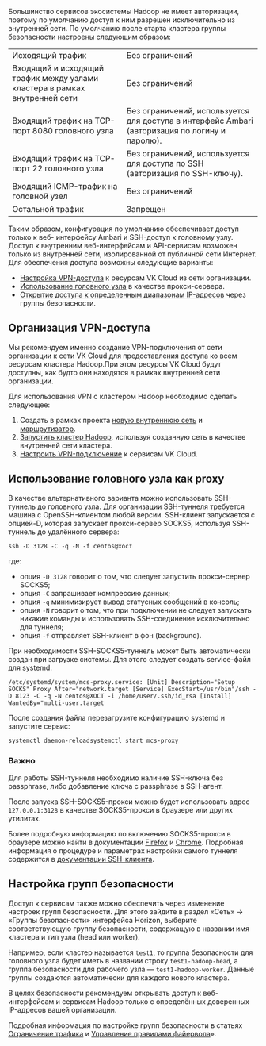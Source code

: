 Большинство сервисов экосистемы Hadoop не имеет авторизации, поэтому по умолчанию доступ к ним разрешен исключительно из внутренней сети. По умолчанию после старта кластера группы безопасности настроены следующим образом:

<table><tbody><tr><td>Исходящий трафик</td><td>Без ограничений</td></tr><tr><td>Входящий и исходящий трафик между узлами кластера в рамках внутренней сети</td><td>Без ограничений</td></tr><tr><td>Входящий трафик на TCP-порт 8080 головного узла</td><td>Без ограничений, используется для доступа в интерфейс Ambari (авторизация по логину и паролю).</td></tr><tr><td>Входящий трафик на TCP-порт 22 головного узла</td><td>Без ограничений, используется для доступа по SSH (авторизация по SSH-ключу).</td></tr><tr><td>Входящий ICMP-трафик на головной узел</td><td>Без ограничений</td></tr><tr><td>Остальной трафик</td><td>Запрещен</td></tr></tbody></table>

Таким образом, конфигурация по умолчанию обеспечивает доступ только к веб- интерфейсу Ambari и SSH-доступ к головному узлу. Доступ к внутренним веб-интерфейсам и API-сервисам возможен только из внутренней сети, изолированной от публичной сети Интернет. Для обеспечения доступа возможны следующие варианты:

- [Настройка VPN-доступа](#organizaciya-vpn-dostupa) к ресурсам VK Cloud из сети организации.
- [Использование головного узла](#ispolzovanie-golovnogo-uzla-kak-proxy) в качестве прокси-сервера.
- [Открытие доступа к определенным диапазонам IP-адресов](#nastroyka-grupp-bezopasnosti) через группы безопасности.

## Организация VPN-доступа

Мы рекомендуем именно создание VPN-подключения от сети организации к сети VK Cloud для предоставления доступа ко всем ресурсам кластера Hadoop.При этом ресурсы VK Cloud будут доступны, как будто они находятся в рамках внутренней сети организации.

Для использования VPN с кластером Hadoop необходимо сделать следующее:

1. Создать в рамках проекта [новую внутреннюю сеть](/ru/networks/vnet/operations/manage-net#sozdanie-seti) и [маршрутизатор](/ru/networks/vnet/operations/manage-router#dobavlenie-marshrutizatora).
2. [Запустить кластер Hadoop](../../bigdata-start/create-bigdata/), используя созданную сеть в качестве внутренней сети кластера.
3. [Настроить VPN-подключение](/ru/networks/vnet/use-cases/vpn-tunnel) к сервисам VK Cloud.

## Использование головного узла как proxy

В качестве альтернативного варианта можно использовать SSH-туннель до головного узла. Для организации SSH-туннеля требуется машина с OpenSSH-клиентом любой версии. SSH-клиент запускается с опцией-D, которая запускает прокси-сервер SOCKS5, используя SSH-туннель до удалённого сервера:

```
ssh -D 3128 -C -q -N -f centos@хост
```

где:

- опция `-D 3128` говорит о том, что следует запустить прокси-сервер SOCKS5;
- опция `-C` запрашивает компрессию данных;
- опция `-q` минимизирует вывод статусных сообщений в консоль;
- опция `-N` говорит о том, что при подключении не следует запускать никакие команды и использовать SSH-соединение исключительно для туннеля;
- опция `-f` отправляет SSH-клиент в фон (background).

При необходимости SSH-SOCKS5-туннель может быть автоматически создан при загрузке системы. Для этого следует создать service-файл для systemd.

```
/etc/systemd/system/mcs-proxy.service: [Unit] Description="Setup SOCKS" Proxy After="network.target [Service] ExecStart=/usr/bin"/ssh -D 8123 -C -q -N centos@ХОСТ -i /home/user/.ssh/id_rsa [Install] WantedBy="multi-user.target
```

После создания файла перезагрузите конфигурацию systemd и запустите сервис:

```
systemctl daemon-reloadsystemctl start mcs-proxy
```

### Важно

Для работы SSH-туннеля необходимо наличие SSH-ключа без passphrase, либо добавление ключа с passphrase в SSH-агент.

После запуска SSH-SOCKS5-прокси можно будет использовать адрес `127.0.0.1:3128` в качестве SOCKS5-прокси в браузере или других утилитах.

Более подробную информацию по включению SOCKS5-прокси в браузере можно найти в документации [Firefox](https://support.mozilla.org/ru/kb/parametry-soedineniya-v-firefox) и [Chrome](https://support.google.com/chrome/community/?hl=ru&gpf=%23!forum%2Fchrome-ru). Подробная информация о процедуре и параметрах настройки самого туннеля содержится в [документации SSH-клиента](https://linux.die.net/man/1/ssh).

## Настройка групп безопасности

Доступ к сервисам также можно обеспечить через изменение настроек групп безопасности. Для этого зайдите в раздел «Сеть» → «Группы безопасности» интерфейса Horizon, выберите соответствующую группу безопасности, содержащую в названии имя кластера и тип узла (head или worker).

Например, если кластер называется `test1`, то группа безопасности для головного узла будет иметь в названии строку `test1-hadoop-head`, а группа безопасности для рабочего узла — `test1-hadoop-worker`. Данные группы создаются автоматически для каждого нового кластера.

<warn>

В целях безопасности рекомендуем открывать доступ к веб-интерфейсам и сервисам Hadoop только с определённых доверенных IP-адресов вашей организации.

</warn>

Подробная информация по настройке групп безопасности в статьях [Ограничение трафика](/ru/networks/vnet/concepts/traffic-limiting) и  [Управление правилами файервола](/ru/networks/vnet/operations/secgroups)».
